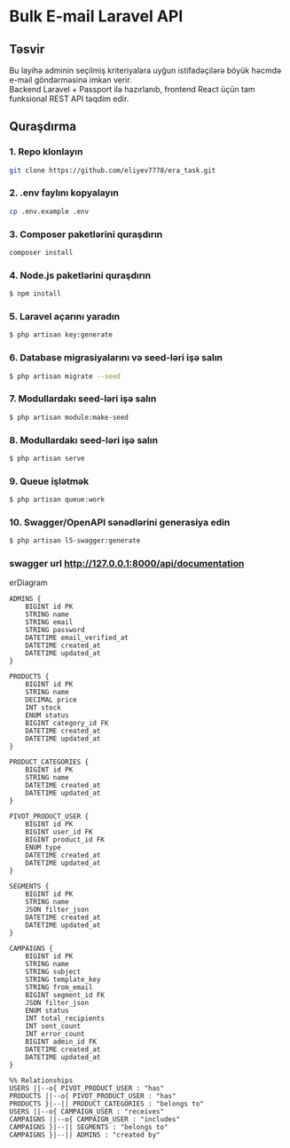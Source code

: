 # Bulk E-mail Laravel API

## Təsvir

Bu layihə adminin seçilmiş kriteriyalara uyğun istifadəçilərə böyük həcmdə e-mail göndərməsinə imkan verir.  
Backend Laravel + Passport ilə hazırlanıb, frontend React üçün tam funksional REST API təqdim edir.

## Quraşdırma

### 1. Repo klonlayın

```bash
git clone https://github.com/eliyev7778/era_task.git
```

### 2. .env faylını kopyalayın

```bash
cp .env.example .env
```

### 3. Composer paketlərini quraşdırın

```bash
composer install
```

### 4. Node.js paketlərini quraşdırın

```bash
$ npm install
```

### 5. Laravel açarını yaradın

```bash
$ php artisan key:generate
```

### 6. Database migrasiyalarını və seed-ləri işə salın

```bash
$ php artisan migrate --seed
```

### 7. Modullardakı seed-ləri işə salın

```bash
$ php artisan module:make-seed
```

### 8. Modullardakı seed-ləri işə salın

```bash
$ php artisan serve
```

### 9. Queue işlətmək

```bash
$ php artisan queue:work
```

### 10. Swagger/OpenAPI sənədlərini generasiya edin

```bash
$ php artisan l5-swagger:generate
```

### swagger url http://127.0.0.1:8000/api/documentation

erDiagram


    ADMINS {
        BIGINT id PK
        STRING name
        STRING email
        STRING password
        DATETIME email_verified_at
        DATETIME created_at
        DATETIME updated_at
    }

    PRODUCTS {
        BIGINT id PK
        STRING name
        DECIMAL price
        INT stock
        ENUM status
        BIGINT category_id FK
        DATETIME created_at
        DATETIME updated_at
    }

    PRODUCT_CATEGORIES {
        BIGINT id PK
        STRING name
        DATETIME created_at
        DATETIME updated_at
    }

    PIVOT_PRODUCT_USER {
        BIGINT id PK
        BIGINT user_id FK
        BIGINT product_id FK
        ENUM type
        DATETIME created_at
        DATETIME updated_at
    }

    SEGMENTS {
        BIGINT id PK
        STRING name
        JSON filter_json
        DATETIME created_at
        DATETIME updated_at
    }

    CAMPAIGNS {
        BIGINT id PK
        STRING name
        STRING subject
        STRING template_key
        STRING from_email
        BIGINT segment_id FK
        JSON filter_json
        ENUM status
        INT total_recipients
        INT sent_count
        INT error_count
        BIGINT admin_id FK
        DATETIME created_at
        DATETIME updated_at
    }

    %% Relationships
    USERS ||--o{ PIVOT_PRODUCT_USER : "has"
    PRODUCTS ||--o{ PIVOT_PRODUCT_USER : "has"
    PRODUCTS }|--|| PRODUCT_CATEGORIES : "belongs to"
    USERS ||--o{ CAMPAIGN_USER : "receives"
    CAMPAIGNS ||--o{ CAMPAIGN_USER : "includes"
    CAMPAIGNS }|--|| SEGMENTS : "belongs to"
    CAMPAIGNS }|--|| ADMINS : "created by"
